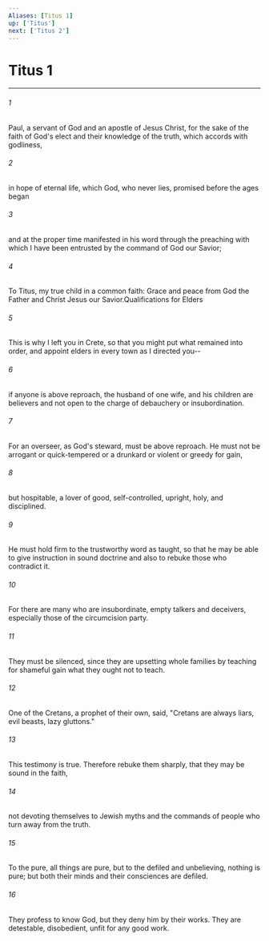 ```yaml
---
Aliases: [Titus 1]
up: ['Titus']
next: ['Titus 2']
---
```

# Titus 1
***



###### 1 
Paul, a servant of God and an apostle of Jesus Christ, for the sake of the faith of God's elect and their knowledge of the truth, which accords with godliness, 

###### 2 
in hope of eternal life, which God, who never lies, promised before the ages began 

###### 3 
and at the proper time manifested in his word through the preaching with which I have been entrusted by the command of God our Savior; 

###### 4 
To Titus, my true child in a common faith: Grace and peace from God the Father and Christ Jesus our Savior.Qualifications for Elders 

###### 5 
This is why I left you in Crete, so that you might put what remained into order, and appoint elders in every town as I directed you-- 

###### 6 
if anyone is above reproach, the husband of one wife, and his children are believers and not open to the charge of debauchery or insubordination. 

###### 7 
For an overseer, as God's steward, must be above reproach. He must not be arrogant or quick-tempered or a drunkard or violent or greedy for gain, 

###### 8 
but hospitable, a lover of good, self-controlled, upright, holy, and disciplined. 

###### 9 
He must hold firm to the trustworthy word as taught, so that he may be able to give instruction in sound doctrine and also to rebuke those who contradict it. 

###### 10 
For there are many who are insubordinate, empty talkers and deceivers, especially those of the circumcision party. 

###### 11 
They must be silenced, since they are upsetting whole families by teaching for shameful gain what they ought not to teach. 

###### 12 
One of the Cretans, a prophet of their own, said, "Cretans are always liars, evil beasts, lazy gluttons." 

###### 13 
This testimony is true. Therefore rebuke them sharply, that they may be sound in the faith, 

###### 14 
not devoting themselves to Jewish myths and the commands of people who turn away from the truth. 

###### 15 
To the pure, all things are pure, but to the defiled and unbelieving, nothing is pure; but both their minds and their consciences are defiled. 

###### 16 
They profess to know God, but they deny him by their works. They are detestable, disobedient, unfit for any good work.
